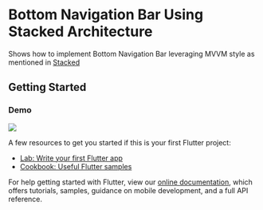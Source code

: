 # Bottom Navigation Bar Using Stacked Architecture

  Shows how to implement Bottom Navigation Bar leveraging MVVM style as mentioned in [Stacked](https://github.com/FilledStacks/stacked/tree/master/packages/stacked)

## Getting Started

### Demo
![](simpleNavStacked.gif)

A few resources to get you started if this is your first Flutter project:

- [Lab: Write your first Flutter app](https://flutter.dev/docs/get-started/codelab)
- [Cookbook: Useful Flutter samples](https://flutter.dev/docs/cookbook)

For help getting started with Flutter, view our
[online documentation](https://flutter.dev/docs), which offers tutorials,
samples, guidance on mobile development, and a full API reference.
